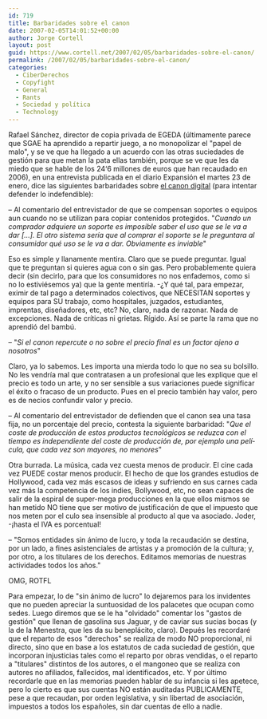 ```yaml
---
id: 719
title: Barbaridades sobre el canon
date: 2007-02-05T14:01:52+00:00
author: Jorge Cortell
layout: post
guid: https://www.cortell.net/2007/02/05/barbaridades-sobre-el-canon/
permalink: /2007/02/05/barbaridades-sobre-el-canon/
categories:
  - CiberDerechos
  - Copyfight
  - General
  - Rants
  - Sociedad y polí­tica
  - Technology
---
```

Rafael Sánchez, director de copia privada de EGEDA (últimamente parece que SGAE ha aprendido a repartir juego, a no monopolizar el "papel de malo", y se ve que ha llegado a un acuerdo con las otras suciedades de gestión para que metan la pata ellas también, porque se ve que les da miedo que se hable de los 24‘6 millones de euros que han recaudado en 2006), en una entrevista publicada en el diario Expansión el martes 23 de enero, dice las siguientes barbaridades sobre <a target="_blank" title="Sgaecontratraxtore" href="https://www.sgaecontratraxtore.com/01ed1b98cb0b5ed01.html">el canon digital</a> (para intentar defender lo indefendible):

– Al comentario del entrevistador de que se compensan soportes o equipos aun cuando no se utilizan para copiar contenidos protegidos. "_Cuando un comprador adquiere un soporte es imposible saber el uso que se le va a dar [...]. El otro sistema serí­a que al comprar el soporte se le preguntara al consumidor qué uso se le va a dar. Obviamente es inviable_"

Eso es simple y llanamente mentira. Claro que se puede preguntar. Igual que te preguntan si quieres agua con o sin gas. Pero probablemente quiera decir (sin decirlo, para que los consumidores no nos enfademos, como si no lo estiviésemos ya) que la gente mentirí­a. -¿Y qué tal, para empezar, eximir de tal pago a determinados colectivos, que NECESITAN soportes y equipos para SU trabajo, como hospitales, juzgados, estudiantes, imprentas, diseñadores, etc, etc? No, claro, nada de razonar. Nada de excepciones. Nada de crí­ticas ni grietas. Rí­gido. Así­ se parte la rama que no aprendió del bambú.
  
– "_Si el canon repercute o no sobre el precio final es un factor ajeno a nosotros_"

Claro, ya lo sabemos. Les importa una mierda todo lo que no sea su bolsillo. No les vendrí­a mal que contratasen a un profesional que les explique que el precio es todo un arte, y no ser sensible a sus variaciones puede significar el éxito o fracaso de un producto. Pues en el precio también hay valor, pero es de necios confundir valor y precio.

– Al comentario del entrevistador de defienden que el canon sea una tasa fija, no un porcentaje del precio, contesta la siguiente barbaridad: "_Que el coste de producción de estos productos tecnológicos se reduzca con el tiempo es independiente del coste de producción de, por ejemplo una pelí­cula, que cada vez son mayores, no menores_"

Otra burrada. La música, cada vez cuesta menos de producir. El cine cada vez PUEDE costar menos producir. El hecho de que los grandes estudios de Hollywood, cada vez más escasos de ideas y sufriendo en sus carnes cada vez más la competencia de los indies, Bollywood, etc, no sean capaces de salir de la espiral de super-mega producciones en la que ellos mismos se han metido NO tiene que ser motivo de justificación de que el impuesto que nos meten por el culo sea insensible al producto al que va asociado. Joder, -¡hasta el IVA es porcentual!

– "Somos entidades sin ánimo de lucro, y toda la recaudación se destina, por un lado, a fines asistenciales de artistas y a promoción de la cultura; y, por otro, a los titulares de los derechos. Editamos memorias de nuestras actividades todos los años."

OMG, ROTFL

Para empezar, lo de "sin ánimo de lucro" lo dejaremos para los invidentes que no pueden apreciar la suntuosidad de los palacetes que ocupan como sedes. Luego diremos que se le ha "olvidado" comentar los "gastos de gestión" que llenan de gasolina sus Jaguar, y de caviar sus sucias bocas (y la de la Menestra, que les da su beneplácito, claro). Depués les recordaré que el reparto de esos "derechos" se realiza de modo NO proporcional, ni directo, sino que en base a los estatutos de cada suciedad de gestión, que incorporan injusticias tales como el reparto por obras vendidas, o el reparto a "titulares" distintos de los autores, o el mangoneo que se realiza con autores no afiliados, fallecidos, mal identificados, etc. Y por último recordarle que en las memorias pueden hablar de su infancia si les apetece, pero lo cierto es que sus cuentas NO están auditadas PUBLICAMENTE, pese a que recaudan, por orden legislativa, y sin libertad de asociación, impuestos a todos los españoles, sin dar cuentas de ello a nadie.